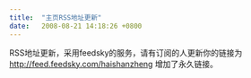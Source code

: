 ```yaml
---
title:  "主页RSS地址更新"
date:   2008-08-21 14:18:26 +0800
---
```


RSS地址更新，采用feedsky的服务，请有订阅的人更新你的链接为 http://feed.feedsky.com/haishanzheng  增加了永久链接。
